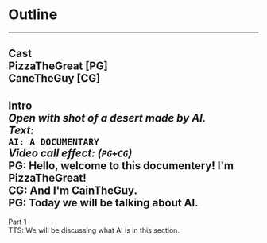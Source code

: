 # Outline  
---
Cast  
PizzaTheGreat [PG]  
CaneTheGuy [CG]  
---
Intro  
*Open with shot of a desert made by AI.*   
*Text:*  
`AI: A DOCUMENTARY`  
*Video call effect: (`PG+CG`)*  
PG: Hello, welcome to this documentery! I'm PizzaTheGreat!  
CG: And I'm CainTheGuy.  
PG: Today we will be talking about AI.  
---
Part 1  
TTS: We will be discussing what AI is in this section.  

